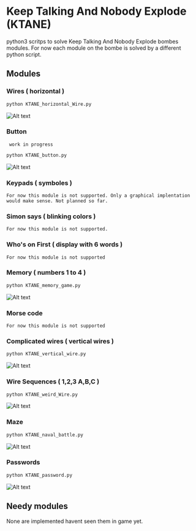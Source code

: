 # Keep Talking And Nobody Explode (KTANE)

python3 scritps to solve Keep Talking And Nobody Explode bombes modules.
For now each module on the bombe is solved by a different python script.

## Modules

### Wires ( horizontal )

```sh
python KTANE_horizontal_Wire.py
```
![Alt text](/relative/path/to/img.jpg?raw=true "Optional Title")

### Button

`` work in progress``
```sh
python KTANE_button.py
```
![Alt text](/relative/path/to/img.jpg?raw=true "Optional Title")

### Keypads ( symboles )

``For now this module is not supported. Only a graphical implentation would make sense.
Not planned so far.``

### Simon says ( blinking colors )

``For now this module is not supported.``

### Who's on First ( display with 6 words )

``For now this module is not supported``

### Memory ( numbers 1 to 4 )

```sh
python KTANE_memory_game.py
```
![Alt text](/relative/path/to/img.jpg?raw=true "Optional Title")

### Morse code

``For now this module is not supported``

### Complicated wires ( vertical wires )

```sh
python KTANE_vertical_wire.py
```
![Alt text](/relative/path/to/img.jpg?raw=true "Optional Title")

### Wire Sequences ( 1,2,3 A,B,C )

```sh
python KTANE_weird_Wire.py
```
![Alt text](/relative/path/to/img.jpg?raw=true "Optional Title")

### Maze

```sh
python KTANE_naval_battle.py
```
![Alt text](/relative/path/to/img.jpg?raw=true "Optional Title")

### Passwords

```sh
python KTANE_password.py
```
![Alt text](/relative/path/to/img.jpg?raw=true "Optional Title")

## Needy modules

None are implemented havent seen them in game yet.
